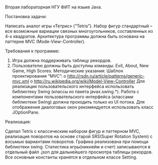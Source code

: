 Вторая лабораторная НГУ ФИТ на языке Java.

Постановка задачи:

Написать аналог игры «Тетрис» (“Tetris”). Набор фигур стандартный – все возможные
вариации связных многоугольников, составленных из 4-х квадратов. Архитектура
программы должна быть основана на паттерне MVC (Mode-View-Controller).

Требования к программе:

1. Игра должна поддерживать таблицу рекордов.
2. Пользователю должны быть доступны команды: Exit, About, New Game, High Scores.
Методические указания:
Шаблон проектирования “MVC”:
o http://rsdn.ru/article/patterns/generic-mvc.xml
o http://ru.wikipedia.org/wiki/Model-View-Controller
Для реализации пользовательского интерфейса использовать библиотеку Swing
(классы из пакета javax.swing.*).
Работа с компонентами пользовательского интерфейса (классами библиотеки Swing)
должна проходить только из UI потока.
Для отображения диалоговых окон рекомендуется использовать класс JOptionPane.


Реализация:

Сделал Tetris с классическим набором фигур и паттерном MVC, реализация поворотов на основе старой SRS(Super Rotation System) с восьмью вариантами поворотов.
Графика реализована при помощи библиотеки swing. Статистика игры(никнейм и счет) записываются в отдельный файл .json для дальнейшего просмотра таблицы рекордов. 
Все основные константы хранятся в отдельном классе Setting.
